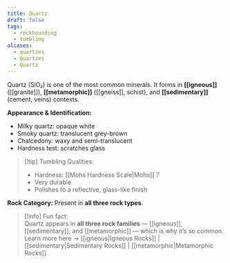 ```yaml
---
title: Quartz
draft: false
tags:
  - rockhounding
  - tumbling
aliases:
  - quartzes
  - Quartzes
  - Quartz
---
```

Quartz (SiO₂) is one of the most common minerals. It forms in **[[igneous]]** ([[granite]]), **[[metamorphic]]** ([[gneiss]], schist), and **[[sedimentary]]** (cement, veins) contexts.  

**Appearance & Identification:**  
- Milky quartz: opaque white  
- Smoky quartz: translucent grey-brown  
- Chalcedony: waxy and semi-translucent  
- Hardness test: scratches glass  

> [!tip] Tumbling Qualities  
> - Hardness: [[Mohs Hardness Scale|Mohs]] 7  
> - Very durable  
> - Polishes to a reflective, glass-like finish  

**Rock Category:** Present in **all three rock types**.

> [!info] Fun fact:  
> Quartz appears in **all three rock families** — [[igneous]], [[sedimentary]], and [[metamorphic]] — which is why it’s so common.  
> Learn more here → [[igneous|Igneous Rocks]] | [[sedimentary|Sedimentary Rocks]] | [[metamorphic|Metamorphic Rocks]]


